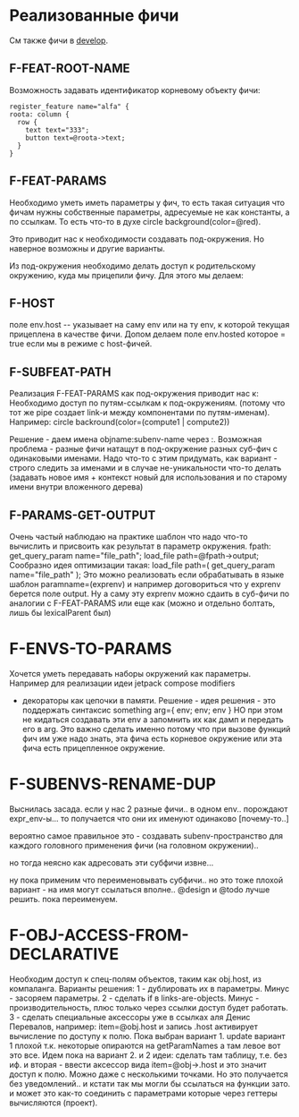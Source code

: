 # Реализованные фичи

См также фичи в [develop](develop).

## F-FEAT-ROOT-NAME
Возможность задавать идентификатор корневому объекту фичи:
```
register_feature name="alfa" {
roota: column {
  row {
    text text="333";
    button text=@roota->text;
  }
}
```

## F-FEAT-PARAMS
Необходимо уметь иметь параметры у фич, то есть такая ситуация что фичам нужны собственные параметры, 
адресуемые не как константы, а по ссылкам. То есть что-то в духе circle background(color=@red).

Это приводит нас к необходимости создавать под-окружения. Но наверное возможны и другие варианты.

Из под-окружения необходимо делать доступ к родительскому окружению, куда мы прицепили фичу.
Для этого мы делаем:
## F-HOST
поле env.host -- указывает на саму env или на ту env, к которой текущая прицеплена в качестве фичи.
Допом делаем поле env.hosted которое = true если мы в режиме с host-фичей.


## F-SUBFEAT-PATH
Реализация F-FEAT-PARAMS как под-окружения приводит нас к: 
Необходимо доступ по путям-ссылкам к под-окружениям.
(потому что тот же pipe создает link-и между компонентами по путям-именам).
Например: circle backround(color=(compute1 | compute2))

Решение - даем имена objname:subenv-name через :.
Возможная проблема - разные фичи натащут в под-окружение разных суб-фич с одинаковыми именами.
Надо что-то с этим придумать, как вариант - строго следить за именами и в случае не-уникальности
что-то делать (задавать новое имя + контекст новый для использования и по старому имени внутри вложенного дерева)

## F-PARAMS-GET-OUTPUT
Очень частый наблюдаю на практике шаблон что надо что-то вычислить и присвоить как результат в параметр окружения.
fpath: get_query_param name="file_path";
load_file path=@fpath->output;
Сообразно идея оптимизации такая:
load_file path=( get_query_param name="file_path" );
Это можно реализовать если обрабатывать в языке шаблон paramname=(exprenv) и например договориться что у exprenv
берется поле output. Ну а саму эту exprenv можно сдаить в суб-фичи по аналогии с F-FEAT-PARAMS или еще как
(можно и отдельно болтать, лишь бы lexicalParent был)

# F-ENVS-TO-PARAMS
Хочется уметь передавать наборы окружений как параметры. Например для реализации идеи jetpack compose modifiers 
- декораторы как цепочки в памяти.
Решение - идея решения - это поддержать синтаксис something arg={ env; env; env }
НО при этом не кидаться создавать эти env а запомнить их как дамп и передать его в arg.
Это важно сделать именно потому что при вызове функций фич им уже надо знать, эта фича есть корневое окружение
или эта фича есть прицепленное окружение.


# F-SUBENVS-RENAME-DUP
Выснилась засада. если у нас 2 разные фичи.. в одном env.. порождают expr_env-ы...
то получается что они их именуют одинаково [почему-то..]

вероятно самое правильное это - создавать subenv-пространство для каждого головного
применения фичи (на головном окружении).. 

но тогда неясно как адресовать эти субфичи извне... 

ну пока применим что переименовывать субфичи.. но это тоже плохой вариант - на имя
могут ссылаться вполне.. @design и @todo лучше решить. пока переименуем.

# F-OBJ-ACCESS-FROM-DECLARATIVE
Необходим доступ к спец-полям объектов, таким как obj.host, из компаланга.
Варианты решения:
1 - дублировать их в параметры. Минус - засоряем параметры.
2 - сделать if в links-are-objects. Минус - производительность, плюс только через ссылки доступ будет работать.
3 - сделать специальные аксессоры уже в ссылках аля Денис Перевалов, например: item=@obj.host
и запись .host активирует вычисление по доступу к полю.
Пока выбран вариант 1.
update вариант 1 плохой т.к. некоторые опираются на getParamNames а там левое вот это все.
Идем пока на вариант 2. и 2 идеи: сделать там таблицу, т.е. без иф. и вторая - ввести аксессор вида item=@obj->.host и это значит доступ к полю. Можно даже с несколькими точками. Но это получается без уведомлений..
и кстати так мы могли бы ссылаться на функции зато. и может это как-то соединить с параметрами которые через геттеры вычисляются (проект).
